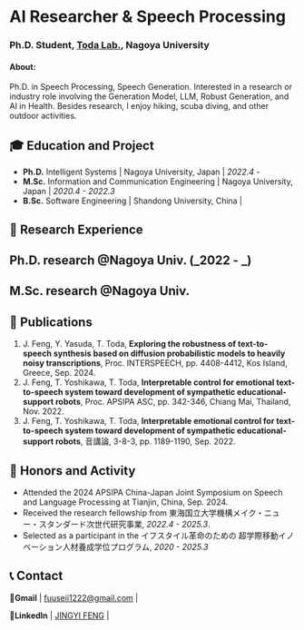 # AI Researcher & Speech Processing
### Ph.D. Student, <a href="https://www.toda.is.i.nagoya-u.ac.jp/">Toda Lab.</a>, Nagoya University

#### About: 
Ph.D. in Speech Processing, Speech Generation. 
Interested in a research or industry role involving the Generation Model, LLM, Robust Generation, and AI in Health.
Besides research, I enjoy hiking, scuba diving, and other outdoor activities.

<!-- #### Publication Statistics:
Cumulative Impact Factor: **34.171**

Total Citations: **39** <a href="https://scholar.google.com/citations?user=KnuQm0cAAAAJ&hl=en" target="_blank">Google Scholar</a> 

#### Technical Skills:
- Programming Languages: _Proficient in R, Python, Linux command line; experience with Shiny, Google Colab._
- Phenomics and Genomics: _Expertise in molecular breeding techniques, NGS data analysis, QTL/GWAS, genomic selection, designing field trials, managing phenotyping pipelines, and analyzing high-throughput phenotypic and genotypic data._
- Data Science: _Multivariate analysis, machine learning, large scale genomic data analysis and visualization._
-->
  
## 🎓 Education and Project
- **Ph.D.** Intelligent Systems | Nagoya University, Japan | _2022.4 -_
- **M.Sc.** Information and Communication Engineering | Nagoya University, Japan | _2020.4 - 2022.3_
- **B.Sc.** Software Engineering | Shandong University, China | 

## 🔬 Research Experience
**Ph.D. research @Nagoya Univ. (_2022 - _)**
- 
**M.Sc. research @Nagoya Univ.**
- 

<!--
## ✍️ Articles & Blogs
- <a href="" target="_blank"> Articles</a>
-->

## 📜 Publications
1. J. Feng, Y. Yasuda, T. Toda, **Exploring the robustness of text-to-speech synthesis based on diffusion probabilistic models to heavily noisy transcriptions**, Proc. INTERSPEECH, pp. 4408-4412, Kos Island, Greece, Sep. 2024.
2. J. Feng, T. Yoshikawa, T. Toda, **Interpretable control for emotional text-to-speech system toward development of sympathetic educational-support robots**, Proc. APSIPA ASC, pp. 342-346, Chiang Mai, Thailand, Nov. 2022.
3. J. Feng, T. Yoshikawa, T. Toda, **Interpretable emotional control for text-to-speech system toward development of sympathetic educational-support robots**, 音講論, 3-8-3, pp. 1189-1190, Sep. 2022.

## 🎤 Honors and Activity
- Attended the 2024 APSIPA China-Japan Joint Symposium on Speech and Language Processing at Tianjin, China, Sep. 2024.
- Received the research fellowship from <a herf="https://dec.nagoya-u.ac.jp/spring_information/" target="_blank">東海国立大学機構メイク・ニュー・スタンダード次世代研究事業</a>, _2022.4 - 2025.3_.
- Selected as a participant in the <a herf="https://www.tmi.mirai.nagoya-u.ac.jp/" target="_blank">イフスタイル革命のための
超学際移動イノベーション人材養成学位プログラム</a>, _2020 - 2025.3_

## 📞 Contact

**📧Gmail** | <a href="mailto:fuuseii1222@gmail.com" target="_blank">fuuseii1222@gmail.com</a> |

**👔LinkedIn** | <a href="https://www.linkedin.com/in/jingyi-feng-59a9a8242/" target="_blank">JINGYI FENG</a> | 
